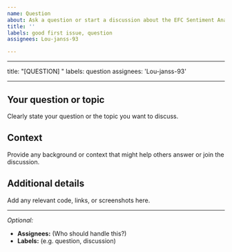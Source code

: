 ```yaml
---
name: Question
about: Ask a question or start a discussion about the EFC Sentiment Analysis Project
title: ''
labels: good first issue, question
assignees: Lou-janss-93

---
```


---

title: "[QUESTION] <short description>"
labels: question
assignees: 'Lou-janss-93'

---

## Your question or topic
Clearly state your question or the topic you want to discuss.

## Context
Provide any background or context that might help others answer or join the discussion.

## Additional details
Add any relevant code, links, or screenshots here.

---

*Optional:*
- **Assignees:** (Who should handle this?)
- **Labels:** (e.g. question, discussion)
